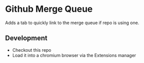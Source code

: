 # Github Merge Queue

Adds a tab to quickly link to the merge queue if repo is using one.

## Development

- Checkout this repo
- Load it into a chromium browser via the Extensions manager
